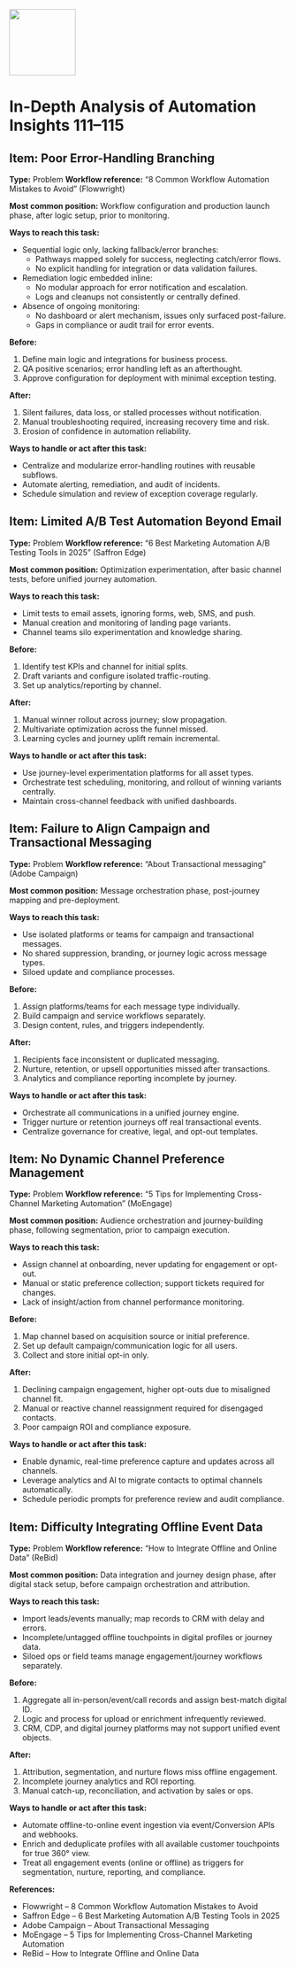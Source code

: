 <img src="https://r2cdn.perplexity.ai/pplx-full-logo-primary-dark%402x.png" class="logo" width="120"/>

# In-Depth Analysis of Automation Insights 111–115

## Item: Poor Error-Handling Branching

**Type:** Problem
**Workflow reference:** “8 Common Workflow Automation Mistakes to Avoid” (Flowwright)

**Most common position:**
Workflow configuration and production launch phase, after logic setup, prior to monitoring.

**Ways to reach this task:**

- Sequential logic only, lacking fallback/error branches:
    - Pathways mapped solely for success, neglecting catch/error flows.
    - No explicit handling for integration or data validation failures.
- Remediation logic embedded inline:
    - No modular approach for error notification and escalation.
    - Logs and cleanups not consistently or centrally defined.
- Absence of ongoing monitoring:
    - No dashboard or alert mechanism, issues only surfaced post-failure.
    - Gaps in compliance or audit trail for error events.

**Before:**

1. Define main logic and integrations for business process.
2. QA positive scenarios; error handling left as an afterthought.
3. Approve configuration for deployment with minimal exception testing.

**After:**

1. Silent failures, data loss, or stalled processes without notification.
2. Manual troubleshooting required, increasing recovery time and risk.
3. Erosion of confidence in automation reliability.

**Ways to handle or act after this task:**

- Centralize and modularize error-handling routines with reusable subflows.
- Automate alerting, remediation, and audit of incidents.
- Schedule simulation and review of exception coverage regularly.


## Item: Limited A/B Test Automation Beyond Email

**Type:** Problem
**Workflow reference:** “6 Best Marketing Automation A/B Testing Tools in 2025” (Saffron Edge)

**Most common position:**
Optimization experimentation, after basic channel tests, before unified journey automation.

**Ways to reach this task:**

- Limit tests to email assets, ignoring forms, web, SMS, and push.
- Manual creation and monitoring of landing page variants.
- Channel teams silo experimentation and knowledge sharing.

**Before:**

1. Identify test KPIs and channel for initial splits.
2. Draft variants and configure isolated traffic-routing.
3. Set up analytics/reporting by channel.

**After:**

1. Manual winner rollout across journey; slow propagation.
2. Multivariate optimization across the funnel missed.
3. Learning cycles and journey uplift remain incremental.

**Ways to handle or act after this task:**

- Use journey-level experimentation platforms for all asset types.
- Orchestrate test scheduling, monitoring, and rollout of winning variants centrally.
- Maintain cross-channel feedback with unified dashboards.


## Item: Failure to Align Campaign and Transactional Messaging

**Type:** Problem
**Workflow reference:** “About Transactional messaging” (Adobe Campaign)

**Most common position:**
Message orchestration phase, post-journey mapping and pre-deployment.

**Ways to reach this task:**

- Use isolated platforms or teams for campaign and transactional messages.
- No shared suppression, branding, or journey logic across message types.
- Siloed update and compliance processes.

**Before:**

1. Assign platforms/teams for each message type individually.
2. Build campaign and service workflows separately.
3. Design content, rules, and triggers independently.

**After:**

1. Recipients face inconsistent or duplicated messaging.
2. Nurture, retention, or upsell opportunities missed after transactions.
3. Analytics and compliance reporting incomplete by journey.

**Ways to handle or act after this task:**

- Orchestrate all communications in a unified journey engine.
- Trigger nurture or retention journeys off real transactional events.
- Centralize governance for creative, legal, and opt-out templates.


## Item: No Dynamic Channel Preference Management

**Type:** Problem
**Workflow reference:** “5 Tips for Implementing Cross-Channel Marketing Automation” (MoEngage)

**Most common position:**
Audience orchestration and journey-building phase, following segmentation, prior to campaign execution.

**Ways to reach this task:**

- Assign channel at onboarding, never updating for engagement or opt-out.
- Manual or static preference collection; support tickets required for changes.
- Lack of insight/action from channel performance monitoring.

**Before:**

1. Map channel based on acquisition source or initial preference.
2. Set up default campaign/communication logic for all users.
3. Collect and store initial opt-in only.

**After:**

1. Declining campaign engagement, higher opt-outs due to misaligned channel fit.
2. Manual or reactive channel reassignment required for disengaged contacts.
3. Poor campaign ROI and compliance exposure.

**Ways to handle or act after this task:**

- Enable dynamic, real-time preference capture and updates across all channels.
- Leverage analytics and AI to migrate contacts to optimal channels automatically.
- Schedule periodic prompts for preference review and audit compliance.


## Item: Difficulty Integrating Offline Event Data

**Type:** Problem
**Workflow reference:** “How to Integrate Offline and Online Data” (ReBid)

**Most common position:**
Data integration and journey design phase, after digital stack setup, before campaign orchestration and attribution.

**Ways to reach this task:**

- Import leads/events manually; map records to CRM with delay and errors.
- Incomplete/untagged offline touchpoints in digital profiles or journey data.
- Siloed ops or field teams manage engagement/journey workflows separately.

**Before:**

1. Aggregate all in-person/event/call records and assign best-match digital ID.
2. Logic and process for upload or enrichment infrequently reviewed.
3. CRM, CDP, and digital journey platforms may not support unified event objects.

**After:**

1. Attribution, segmentation, and nurture flows miss offline engagement.
2. Incomplete journey analytics and ROI reporting.
3. Manual catch-up, reconciliation, and activation by sales or ops.

**Ways to handle or act after this task:**

- Automate offline-to-online event ingestion via event/Conversion APIs and webhooks.
- Enrich and deduplicate profiles with all available customer touchpoints for true 360° view.
- Treat all engagement events (online or offline) as triggers for segmentation, nurture, reporting, and compliance.

**References:**

- Flowwright – 8 Common Workflow Automation Mistakes to Avoid
- Saffron Edge – 6 Best Marketing Automation A/B Testing Tools in 2025
- Adobe Campaign – About Transactional Messaging
- MoEngage – 5 Tips for Implementing Cross-Channel Marketing Automation
- ReBid – How to Integrate Offline and Online Data

